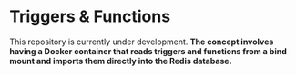 # Triggers & Functions

This repository is currently under development. **The concept involves having a Docker container that reads triggers and functions from a bind mount and imports them directly into the Redis database.**